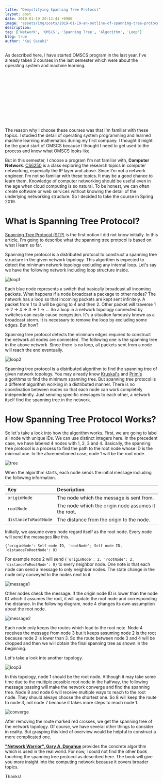 ```yaml
---
title: "Demystifying Spanning Tree Protocol"
layout: post
date: 2019-01-19 20:12:41 +0900
image: 'assets/img/posts/2019-01-19-an-outline-of-spanning-tree-protocol/catch.jpg'
description:
tag: ['Network', 'OMSCS', 'Spanning Tree', 'Algorithm', 'Loop']
blog: true
author: "Kai Sasaki"
---
```



As described here, I have started OMSCS program in the last year. I've already taken 2 courses in the last semester which were about the operating system and machine learning. 

<div class="iframely-embed"><div class="iframely-responsive" style="height: 168px; padding-bottom: 0;"><a href="https://www.lewuathe.com/started-omscs-in-gatech.html" data-iframely-url="//cdn.iframe.ly/api/iframe?url=https%3A%2F%2Fwww.lewuathe.com%2Fstarted-omscs-in-gatech.html&amp;key=bdc42bc7d0ac2cb711b2a2dd9dadd063"></a></div></div><script async src="//cdn.iframe.ly/embed.js" charset="utf-8"></script>

The reason why I choose these courses was that I'm familiar with these topics. I studied the detail of operating system programming and learned machine learning mathematics during my first company. I thought it might be the good start of OMSCS because I thought I need to get used to the process
and know what OMSCS looks like. 

But in this semester, I choose a program I'm not familiar with, **Computer Network**. [CS6250](https://www.omscs.gatech.edu/cs-6250-computer-networks) is a class exploring the research topics in computer networking, especially the IP layer and above. Since I'm not a network engineer, I'm not so familiar with these topics. It may be a good chance to learn them. Knowledge of computer networking should be useful even in the age when cloud computing is so natural. To be honest, we can often create software or web services without knowing the detail of the underlying networking structure. So I decided to take the course in Spring 2019.

# What is Spanning Tree Protocol?

[Spanning Tree Protocol (STP)](https://en.wikipedia.org/wiki/Spanning_Tree_Protocol) is the first notion I did not know initially. In this article, I'm going to describe what the spanning tree protocol is based on what I learn so far. 

Spanning tree protocol is a distributed protocol to construct a spanning tree structure in the given network topology. This algorithm is expected to detect the minimum network topology excluding any internal loop. Let's say we have the following network including loop structure inside.

![loop1](assets/img/posts/2019-01-19-an-outline-of-spanning-tree-protocol/loop1.png)

Each blue node represents a switch that basically broadcast all incoming packets. What happens if a node broadcast a package to other nodes? The network has a loop so that incoming packets are kept sent infinitely. A packet from 1 to 3 will be going to 4 and then 2. Other packet will traverse 1 -> 2 -> 4 -> 3 -> 1 -> ... So a loop in a network topology connected by switches can easily cause congestion. It's a situation famously known as a broadcast storm. It is necessary to remove the loop by excluding some edges. But how?

Spanning tree protocol detects the minimum edges required to construct the network all nodes are connected. The following one is the spanning tree in the above network. Since there is no loop, all packets sent from a node will reach the end eventually.

![loop2](assets/img/posts/2019-01-19-an-outline-of-spanning-tree-protocol/loop2.png)

Spanning tree protocol is a distributed algorithm to find the spanning tree of given network topology. You may already know [Kruskal's](https://en.wikipedia.org/wiki/Kruskal%27s_algorithm) and [Prim's](https://en.wikipedia.org/wiki/Prim%27s_algorithm) algorithms to find the minimum spanning tree. But spanning tree protocol is a different algorithm working in a distributed manner. There is no coordination between nodes so that each node can work completely independently. Just sending specific messages to each other, a network itself find the spanning tree in the network. 

# How Spanning Tree Protocol Works?

So let's take a look into how the algorithm works. First, we are going to label all node with unique IDs. We can use distinct integers here. In the precedent case, we have labeled 4 nodes with 1, 2, 3 and 4. Basically, the spanning tree protocol is a process to find the path to the root node whose ID is the minimal one. In the aforementioned case, node 1 will be the root node.

![tree](assets/img/posts/2019-01-19-an-outline-of-spanning-tree-protocol/tree.png)

When the algorithm starts, each node sends the initial message including the following information.

|Key|Description|
|:---|:---|
|`originNode`|The node which the message is sent from.|
|`rootNode`|The node which the origin node assumes it the root.|
|`distanceToRootNode`|The distance from the origin to the node.|

Initially, we assume every node regard itself as the root node. Every node will send the messages like this.

```
{'originNode': Self node ID, 'rootNode'; Self node ID, 'distanceToRootNode': 0}
```

For example node 2 will send `{'originNode': 2, 'rootNode': 2, 'distanceToRootNode': 0}` to every neighbor node. One note is that each node can send a message to only neighbor nodes. The state change in the node only conveyed to the nodes next to it. 

![message1](assets/img/posts/2019-01-19-an-outline-of-spanning-tree-protocol/message1.png)

Other nodes check the message. If the origin node ID is lower than the node ID which it assumes the root, it will update the root node and corresponding the distance. In the following diagram, node 4 changes its own assumption about the root node. 

![message2](assets/img/posts/2019-01-19-an-outline-of-spanning-tree-protocol/message2.png)

Each node only keeps the routes which lead to the root note. Node 4 receives the message from node 3 but it keeps assuming node 2 is the root because node 2 is lower than 3. So the route between node 3 and 4 will be dropped and then we will obtain the final spanning tree as shown in the beginning.

Let's take a look into another topology.

![loop3](assets/img/posts/2019-01-19-an-outline-of-spanning-tree-protocol/loop3.png)

In this topology, node 1 should be the root node. Although it may take some time due to the multiple possible root node in the halfway, the following message passing will make the network converge and find the spanning tree. Node 8 and node 6 will receive multiple ways to reach to the root node. They should always choose the shortest one. So 8 will keep the route to node 3, not node 7 because it takes more steps to reach node 1.

![converge](assets/img/posts/2019-01-19-an-outline-of-spanning-tree-protocol/converge.png)


After removing the route marked red crosses, we get the spanning tree of the network topology. Of course, we have several other things to consider in reality. But grasping this kind of overview would be helpful to construct a more complicated one.

<script type="text/javascript">
amzn_assoc_tracking_id = "lewuathe-20";
amzn_assoc_ad_mode = "manual";
amzn_assoc_ad_type = "smart";
amzn_assoc_marketplace = "amazon";
amzn_assoc_region = "US";
amzn_assoc_design = "enhanced_links";
amzn_assoc_asins = "1449387861";
amzn_assoc_placement = "adunit";
amzn_assoc_linkid = "e3bf9b0d1281e2be9cf9dc3062e42ac1";
</script>
<script src="//z-na.amazon-adsystem.com/widgets/onejs?MarketPlace=US"></script>

[**"Network Warrior", Gary A. Donahue**](https://amzn.to/2W4sTNP) provides the concrete algorithm which is used in the real world. For now, I could not find the other book touching the spanning tree protocol as described here. The book will give you more insight into the computing network because it covers broader topics. 

Thanks!

